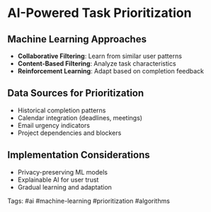 # AI-Powered Task Prioritization

## Machine Learning Approaches
- **Collaborative Filtering**: Learn from similar user patterns
- **Content-Based Filtering**: Analyze task characteristics
- **Reinforcement Learning**: Adapt based on completion feedback

## Data Sources for Prioritization
- Historical completion patterns
- Calendar integration (deadlines, meetings)
- Email urgency indicators
- Project dependencies and blockers

## Implementation Considerations
- Privacy-preserving ML models
- Explainable AI for user trust
- Gradual learning and adaptation

Tags: #ai #machine-learning #prioritization #algorithms
